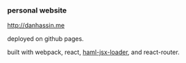 ### personal website

http://danhassin.me

deployed on github pages.

built with webpack, react, [haml-jsx-loader](https://github.com/dingbat/haml-jsx-loader), and react-router.

